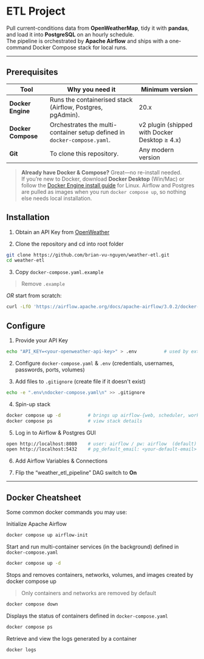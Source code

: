 # ETL Project

Pull current-conditions data from **OpenWeatherMap**, tidy it with **pandas**, and load it into **PostgreSQL** on an hourly schedule.  
The pipeline is orchestrated by **Apache Airflow** and ships with a one-command Docker Compose stack for local runs.

---

## Prerequisites

| Tool | Why you need it | Minimum version |
|------|-----------------|-----------------|
| **Docker Engine** | Runs the containerised stack (Airflow, Postgres, pgAdmin). | 20.x |
| **Docker Compose** | Orchestrates the multi-container setup defined in `docker-compose.yaml`. | v2 plugin (shipped with Docker Desktop ≥ 4.x) |
| **Git** | To clone this repository. | Any modern version |

> **Already have Docker & Compose?** Great—no re-install needed.  
> If you’re new to Docker, download **Docker Desktop** (Win/Mac) or follow the [Docker Engine install guide](https://docs.docker.com/engine/install/) for Linux. Airflow and Postgres are pulled as images when you run `docker compose up`, so nothing else needs local installation.


## Installation

1. Obtain an API Key from [OpenWeather](https://openweathermap.org/)

2. Clone the repository and cd into root folder
```bash
git clone https://github.com/brian-vu-nguyen/weather-etl.git
cd weather-etl
```

3. Copy `docker-compose.yaml.example`
> Remove `.example`

*OR* start from scratch:
``` bash
curl -LfO 'https://airflow.apache.org/docs/apache-airflow/3.0.2/docker-compose.yaml' 
```


## Configure
1. Provide your API Key
```bash
echo "API_KEY=<your-openweather-api-key>" > .env          # used by extract.py
```

2. Configure `docker-compose.yaml` & `.env` (credentials, usernames, passwords, ports, volumes)

3. Add files to `.gitignore` (create file if it doesn't exist)
```bash
echo -e ".env\ndocker-compose.yaml\n" >> .gitignore
```

4. Spin-up stack
```bash
docker compose up -d          # brings up airflow-{web, scheduler, worker}, postgres, pgadmin
docker compose ps             # view stack details
```

5. Log in to Airflow & Postgres GUI
```bash
open http://localhost:8080    # user: airflow / pw: airflow  (default)
open http://localhost:5432    # pg_default_email: <your-default-email> / pg_default_pw: <your-default-pw>
```

6. Add Airflow Variables & Connections 

7. Flip the “weather_etl_pipeline” DAG switch to **On**

---

## Docker Cheatsheet

Some common docker commands you may use:


Initialize Apache Airflow
```bash
docker compose up airflow-init
```


Start and run multi-container services (in the background) defined in `docker-compose.yaml`
```bash
docker compose up -d
```  


Stops and removes containers, networks, volumes, and images created by docker compose up
>Only containers and networks are removed by default
```bash
docker compose down
```  


Displays the status of containers defined in `docker-compose.yaml`
```bash
docker compose ps
```


Retrieve and view the logs generated by a container
```bash
docker logs
```